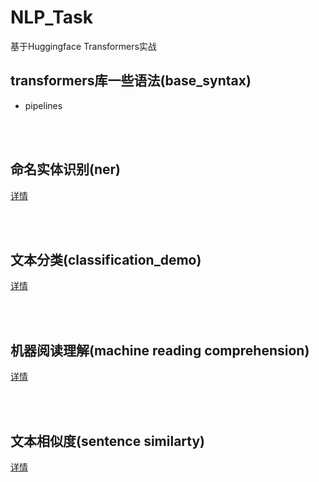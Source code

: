# NLP_Task
基于Huggingface Transformers实战


## transformers库一些语法(base_syntax)
- pipelines

<br>
<br>

## 命名实体识别(ner)
[详情](https://github.com/yyhchen/NLP_Task/blob/main/ner/README.md)

<br>
<br>

## 文本分类(classification_demo)
[详情](https://github.com/yyhchen/NLP_Task/tree/main/classification_demo)


<br>
<br>

## 机器阅读理解(machine reading comprehension)
[详情](https://github.com/yyhchen/NLP_Task/tree/main/mrc)

<br>
<br>

## 文本相似度(sentence similarty)
[详情](https://github.com/yyhchen/NLP_Task/tree/main/sentence_similarity)
